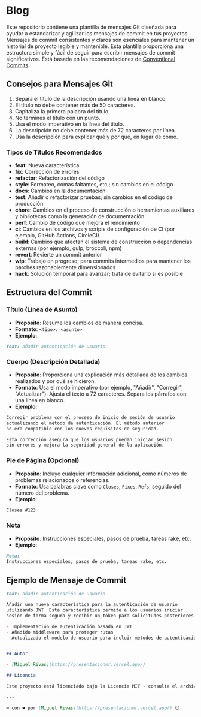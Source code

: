 # Blog

Este repositorio contiene una plantilla de mensajes Git diseñada para ayudar a estandarizar y agilizar los mensajes de commit en tus proyectos. Mensajes de commit consistentes y claros son esenciales para mantener un historial de proyecto legible y mantenible. Esta plantilla proporciona una estructura simple y fácil de seguir para escribir mensajes de commit significativos. Está basada en las recomendaciones de [Conventional Commits](https://www.conventionalcommits.org/en/v1.0.0/).

## Consejos para Mensajes Git

1. Separa el título de la descripción usando una línea en blanco.
2. El título no debe contener más de 50 caracteres.
3. Capitaliza la primera palabra del título.
4. No termines el título con un punto.
5. Usa el modo imperativo en la línea del título.
6. La descripción no debe contener más de 72 caracteres por línea.
7. Usa la descripción para explicar qué y por qué, en lugar de cómo.

### Tipos de Títulos Recomendados

- **feat**: Nueva característica
- **fix**: Corrección de errores
- **refactor**: Refactorización del código
- **style**: Formateo, comas faltantes, etc.; sin cambios en el código
- **docs**: Cambios en la documentación
- **test**: Añadir o refactorizar pruebas; sin cambios en el código de producción
- **chore**: Cambios en el proceso de construcción o herramientas auxiliares y bibliotecas como la generación de documentación
- **perf**: Cambio de código que mejora el rendimiento
- **ci**: Cambios en los archivos y scripts de configuración de CI (por ejemplo, GitHub Actions, CircleCI)
- **build**: Cambios que afectan el sistema de construcción o dependencias externas (por ejemplo, gulp, broccoli, npm)
- **revert**: Revierte un commit anterior
- **wip**: Trabajo en progreso; para commits intermedios para mantener los parches razonablemente dimensionados
- **hack**: Solución temporal para avanzar; trata de evitarlo si es posible

## Estructura del Commit

### Título (Línea de Asunto)

- **Propósito**: Resume los cambios de manera concisa.
- **Formato**: `<tipo>: <asunto>`
- **Ejemplo**:

```markdown
feat: añadir autenticación de usuario
```

### Cuerpo (Descripción Detallada)

- **Propósito**: Proporciona una explicación más detallada de los cambios realizados y por qué se hicieron.
- **Formato**: Usa el modo imperativo (por ejemplo, "Añadir", "Corregir", "Actualizar"). Ajusta el texto a 72 caracteres. Separa los párrafos con una línea en blanco.
- **Ejemplo**:

```markdown
Corregir problema con el proceso de inicio de sesión de usuario
actualizando el método de autenticación. El método anterior
no era compatible con los nuevos requisitos de seguridad.

Esta corrección asegura que los usuarios puedan iniciar sesión
sin errores y mejora la seguridad general de la aplicación.
```

### Pie de Página (Opcional)

- **Propósito**: Incluye cualquier información adicional, como números de problemas relacionados o referencias.
- **Formato**: Usa palabras clave como `Closes`, `Fixes`, `Refs`, seguido del número del problema.
- **Ejemplo**:

```markdown
Closes #123
```

### Nota

- **Propósito**: Instrucciones especiales, pasos de prueba, tareas rake, etc.
- **Ejemplo**:

```markdown
Nota:
Instrucciones especiales, pasos de prueba, tareas rake, etc.
```

## Ejemplo de Mensaje de Commit

```markdown
feat: añadir autenticación de usuario

Añadir una nueva característica para la autenticación de usuario
utilizando JWT. Esta característica permite a los usuarios iniciar
sesión de forma segura y recibir un token para solicitudes posteriores.

- Implementación de autenticación basada en JWT
- Añadido middleware para proteger rutas
- Actualizado el modelo de usuario para incluir métodos de autenticación


## Autor

- [Miguel Rivas](https://presentacionmr.vercel.app/)

## Licencia

Este proyecto está licenciado bajo la Licencia MIT - consulta el archivo [LICENSE](LICENSE) para más detalles.

---

⌨️ con ❤️ por [Miguel Rivas](https://presentacionmr.vercel.app/) 😊